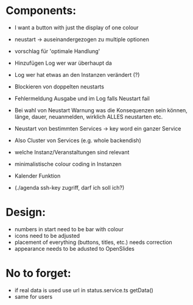 # Components: 
 - I want a button with just the display of one colour

 - neustart -> auseinandergezogen zu multiple optionen
 - vorschlag für 'optimale Handlung'
 - Hinzufügen Log wer war überhaupt da
 - Log wer hat etwas an den Instanzen verändert (?)
 - Blockieren von doppelten neustarts
 - Fehlermeldung Ausgabe und im Log falls Neustart fail
 - Bei wahl von Neustart Warnung was die Konsequenzen sein können, länge, dauer, neuanmelden, wirklich ALLES neustarten etc.
 - Neustart von bestimmten Services -> key word ein ganzer Service
 - Also Cluster von Services (e.g. whole backendish)
 - welche Instanz/Veranstaltungen sind relevant
 - minimalistische colour coding in Instanzen
 - Kalender Funktion
 - (./agenda ssh-key zugriff, darf ich soll ich?)

# Design:
 - numbers in start need to be bar with colour 
 - icons need to be adjusted
 - placement of everything (buttons, titles, etc.) needs correction
 - appearance needs to be adusted to OpenSlides

 # No to forget:
 - if real data is used use url in status.service.ts getData()
 - same for users